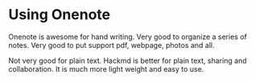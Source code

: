 # Using Onenote

Onenote is awesome for hand writing. Very good to organize a series of notes. Very good to put support pdf, webpage, photos and all.

Not very good for plain text. Hackmd is better for plain text, sharing and collaboration. It is much more light weight and easy to use.